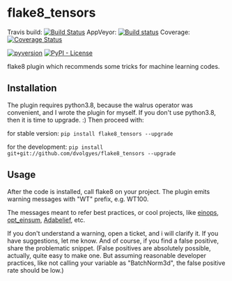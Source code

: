 flake8_tensors
==============

Travis build: [![Build Status](https://travis-ci.org/dvolgyes/flake8_tensors.svg?branch=main)](https://travis-ci.org/dvolgyes/flake8_tensors)
AppVeyor: [![Build status](https://ci.appveyor.com/api/projects/status/f4mhrp8oi4r8fvrd?svg=true)](https://ci.appveyor.com/project/dvolgyes/flake8-tensors)
Coverage: [![Coverage Status](https://img.shields.io/coveralls/github/dvolgyes/flake8_tensors/main)](https://img.shields.io/coveralls/github/dvolgyes/flake8_tensors/main)

[![pyversion](https://img.shields.io/pypi/pyversions/flake8_tensors.svg)](https://pypi.org/project/flake8_tensors/)
[![PyPI - License](https://img.shields.io/pypi/l/flake8_tensors.svg)](https://github.com/dvolgyes/flake8_tensors/raw/master/LICENSE.txt)


flake8 plugin which recommends some tricks for machine learning codes.

## Installation

The plugin requires python3.8, because the walrus operator was convenient,
and I wrote the plugin for myself. If you don't use python3.8, then it is
time to upgrade. :) Then proceed with:

for stable version:
`pip install flake8_tensors --upgrade`

for the development:
`pip install git+git://github.com/dvolgyes/flake8_tensors --upgrade`


## Usage

After the code is installed, call flake8 on your project.
The plugin emits warning messages with "WT" prefix, e.g. WT100.

The messages meant to refer best practices, or cool projects,
like [einops](https://github.com/arogozhnikov/einops), [opt_einsum](https://github.com/dgasmith/opt_einsum),
[Adabelief](https://juntang-zhuang.github.io/adabelief/), etc.

If you don't understand a warning, open a ticket, and i will clarify it.
If you have suggestions, let me know. And of course, if you find
a false positive, share the problematic snippet.
(False positives are absolutely possible, actually, quite easy to make one.
But assuming reasonable developer practices, like not calling your variable
as "BatchNorm3d", the false positive rate should be low.)


